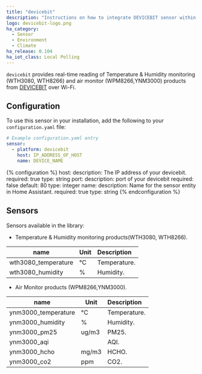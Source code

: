 ```yaml
---
title: "devicebit"
description: "Instructions on how to integrate DEVICEBIT sensor within Home Assistant."
logo: devicebit-logo.png
ha_category:
  - Sensor
  - Environment
  - Climate
ha_release: 0.104
ha_iot_class: Local Polling
---
```


`devicebit` provides real-time reading of Temperature & Humidity monitoring (WTH3080, WTH8266) and air monitor (WPM8266,YNM3000) products from [DEVICEBIT](http://www.lwkits.com/) over Wi-Fi.

## Configuration

To use this sensor in your installation, add the following to your `configuration.yaml` file:

```yaml
# Example configuration.yaml entry
sensor:
  - platform: devicebit
    host: IP_ADDRESS_OF_HOST
    name: DEVICE_NAME
```

{% configuration %}
host:
  description: The IP address of your devicebit.
  required: true
  type: string
port:
  description: port of your devicebit
  required: false
  default: 80
  type: integer
name:
  description: Name for the sensor entity in Home Assistant.
  required: true
  type: string
{% endconfiguration %}

## Sensors

Sensors available in the library: 
 - Temperature & Humidity monitoring products(WTH3080, WTH8266).

| name               | Unit | Description                                           |
|--------------------|------|:-----------------------------------------------------------------------------|
| wth3080_temperature   | °C    | Temperature.                                     |
| wth3080_humidity      |  %    | Humidity.                                        |

 - Air Monitor products (WPM8266,YNM3000).

| name               | Unit | Description                                           |
|--------------------|------|:-----------------------------------------------------------------------------|
| ynm3000_temperature   | °C    | Temperature.                                     |
| ynm3000_humidity      |  %    | Humidity.                                        |
| ynm3000_pm25   | ug/m3 | PM25.                                     |
| ynm3000_aqi     |       | AQI.                                        |
| ynm3000_hcho   | mg/m3 | HCHO.                                     |
| ynm3000_co2      |  ppm  | CO2.                                        |
